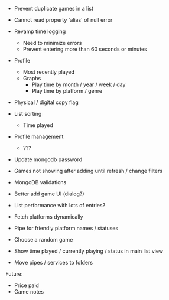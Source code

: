 - Prevent duplicate games in a list
- Cannot read property 'alias' of null error

- Revamp time logging
  - Need to minimize errors
  - Prevent entering more than 60 seconds or minutes

- Profile
  - Most recently played
  - Graphs
    - Play time by month / year / week / day
    - Play time by platform / genre
- Physical / digital copy flag
- List sorting
  - Time played
- Profile management
  - ???
- Update mongodb password
- Games not showing after adding until refresh / change filters
- MongoDB validations
- Better add game UI (dialog?)
- List performance with lots of entries?
- Fetch platforms dynamically
- Pipe for friendly platform names / statuses
- Choose a random game
- Show time played / currently playing / status in main list view
- Move pipes / services to folders

Future:

- Price paid
- Game notes